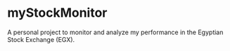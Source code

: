 # myStockMonitor
A personal project to monitor and analyze my performance in the Egyptian Stock Exchange (EGX).
